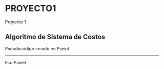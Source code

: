 # PROYECTO1
Proyecto 1 

## Algoritmo de Sistema de Costos
Pseudocódigo creado en Pseint

---
Fco Painel
